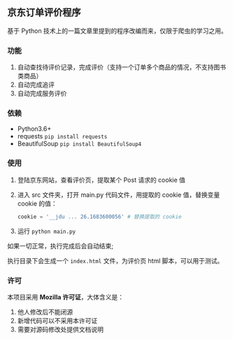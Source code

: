## 京东订单评价程序

基于 Python 技术上的一篇文章里提到的程序改编而来，仅限于爬虫的学习之用。

### 功能

1. 自动查找待评价记录，完成评价（支持一个订单多个商品的情况，不支持图书类商品）
2. 自动完成追评
3. 自动完成服务评价

### 依赖

- Python3.6+
- requests
  `pip install requests`
- BeautifulSoup
  `pip install BeautifulSoup4`

### 使用

1. 登陆京东网站，查看评价页，提取某个 Post 请求的 cookie 值
2. 进入 src 文件夹，打开 main.py 代码文件，用提取的 cookie 值，替换变量 cookie 的值：

   ```python
   cookie = '__jdu ... 26.1683600056' # 替换提取的 cookie
   ```

3. 运行 `python main.py`

如果一切正常，执行完成后会自动结束;

执行目录下会生成一个 `index.html` 文件，为评价页 html 脚本，可以用于测试。

### 许可

本项目采用 **Mozilla 许可证**，大体含义是：

1. 他人修改后不能闭源
2. 新增代码可以不采用本许可证
3. 需要对源码修改处提供文档说明
